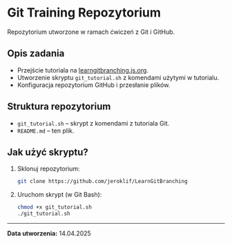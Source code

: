 # Git Training Repozytorium

Repozytorium utworzone w ramach ćwiczeń z Git i GitHub.

## Opis zadania
- Przejście tutoriala na [learngitbranching.js.org](https://learngitbranching.js.org).
- Utworzenie skryptu `git_tutorial.sh` z komendami użytymi w tutorialu.
- Konfiguracja repozytorium GitHub i przesłanie plików.

## Struktura repozytorium
- `git_tutorial.sh` – skrypt z komendami z tutoriala Git.
- `README.md` – ten plik.

## Jak użyć skryptu?
1. Sklonuj repozytorium:
   ```bash
   git clone https://github.com/jeroklif/LearnGitBranching
   ```
2. Uruchom skrypt (w Git Bash):
   ```bash
   chmod +x git_tutorial.sh  
   ./git_tutorial.sh
   ```

---

**Data utworzenia:** 14.04.2025  
